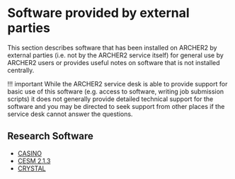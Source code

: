 # Software provided by external parties

This section describes software that has been installed on ARCHER2 by external
parties (i.e. not by the ARCHER2 service itself) for general use by ARCHER2
users or provides useful notes on software that is not installed centrally.

!!! important
    While the ARCHER2 service desk is able to provide support for basic use of this
    software (e.g. access to software, writing job submission scripts) it does not
    generally provide detailed technical support for the software and you may be
    directed to seek support from other places if the service desk cannot answer the
    questions.

## Research Software

 - [CASINO](../research-software/casino.md)
 - [CESM 2.1.3](../research-software/cesm213.md)
 - [CRYSTAL](../research-software/crystal.md)
